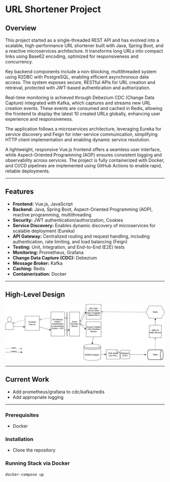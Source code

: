 # URL Shortener Project

## Overview  

This project started as a single-threaded REST API and has evolved into a scalable, high-performance URL shortener
built with Java, Spring Boot, and a reactive microservices architecture. 
It transforms long URLs into compact links using Base62 encoding, optimized for responsiveness and concurrency.

Key backend components include a non-blocking, multithreaded system using R2DBC with PostgreSQL, enabling efficient asynchronous data access.
The system exposes secure, RESTful APIs for URL creation and retrieval, protected with JWT-based authentication and authorization.

Real-time monitoring is achieved through Debezium CDC (Change Data Capture) integrated with Kafka, which captures and streams new URL creation events.
These events are consumed and cached in Redis, allowing the frontend to display the latest 10 created URLs globally, enhancing user experience and responsiveness.

The application follows a microservices architecture, leveraging Eureka for service discovery
and Feign for inter-service communication, simplifying HTTP client implementation and enabling dynamic service resolution.

A lightweight, responsive Vue.js frontend offers a seamless user interface, while Aspect-Oriented Programming (AOP) ensures consistent logging and observability across services. The project is fully containerized with Docker, and CI/CD pipelines are implemented using GitHub Actions to enable rapid, reliable deployments.

---

## Features

- **Frontend:** Vue.js, JavaScript  
- **Backend:** Java, Spring Boot, Aspect-Oriented Programming (AOP), reactive programming, multithreading  
- **Security:** JWT authentication/authorization, Cookies  
- **Service Discovery:** Enables dynamic discovery of microservices for scalable deployment (Eureka)
- **API Gateway:** Centralized routing and request handling, including authentication, rate limiting, and load balancing (Feign)
- **Testing:** Unit, Integration, and End-to-End (E2E) tests  
- **Monitoring:** Prometheus, Grafana  
- **Change Data Capture (CDC):** Debezium
- **Message Broker:** Kafka
- **Caching:** Redis
- **Containerization:** Docker  

---

## High-Level Design

![alt text](docs/URL_Shortener_HLD.png)

---

## Current Work
  
- Add prometheus/grafana to cdc/kafka/redis
- Add appropriate logging

---

### Prerequisites

- Docker 

### Installation

- Clone the repository

### Running Stack via Docker

```bash
docker-compose up
```

